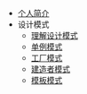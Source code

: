 <!-- docs/_sidebar.md -->

- [个人简介](/)
- 设计模式
  - [理解设计模式](design/concept.md '理解设计模式')
  - [单例模式](design/singleton.md '单例模式')
  - [工厂模式](design/factory.md '工厂模式')
  - [建造者模式](design/builder.md '建造者模式')
  - [模板模式](design/template.md '模板模式')
    <!-- - Basic Components
  - [2](docs/02.md '02')
  - [3](docs/03.md '03')
  - [4](docs/04.md '04')
  - [5](docs/05.md '05') -->

